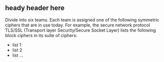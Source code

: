 ## heady header here

Divide into six teams. Each team is assigned one of the following symmetric ciphers that are in use today.  For example, the secure network protocol TLS/SSL (Transport layer Security/Secure Socket Layer) lists the following block ciphers in its suite of ciphers:

- list 1
- list 2
- list ...